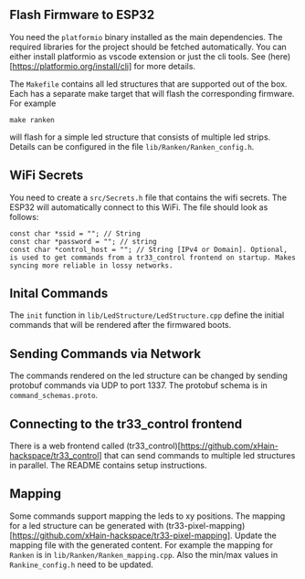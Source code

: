 ## Flash Firmware to ESP32

You need the `platformio` binary installed as the main dependencies. The required libraries for the project should be fetched automatically. You can either install platformio as vscode extension or just the cli tools. See (here)[https://platformio.org/install/cli] for more details.

The `Makefile` contains all led structures that are supported out of the box. Each has a separate make target that will flash the corresponding firmware. For example 

```
make ranken
```

will flash for a simple led structure that consists of multiple led strips. Details can be configured in the file `lib/Ranken/Ranken_config.h`.

## WiFi Secrets

You need to create a `src/Secrets.h` file that contains the wifi secrets. The ESP32 will automatically connect to this WiFi. The file should look as follows:

```
const char *ssid = ""; // String
const char *password = ""; // string
const char *control_host = ""; // String [IPv4 or Domain]. Optional, is used to get commands from a tr33_control frontend on startup. Makes syncing more reliable in lossy networks.
```

## Inital Commands

The `init` function in `lib/LedStructure/LedStructure.cpp` define the initial commands that will be rendered after the firmwared boots. 

## Sending Commands via Network

The commands rendered on the led structure can be changed by sending protobuf commands via UDP to port 1337. The protobuf schema is in `command_schemas.proto`.

## Connecting to the tr33_control frontend

There is a web frontend called (tr33_control)[https://github.com/xHain-hackspace/tr33_control] that can send commands to multiple led structures in parallel. The README contains setup instructions.

## Mapping

Some commands support mapping the leds to xy positions. The mapping for a led structure can be generated with (tr33-pixel-mapping)[https://github.com/xHain-hackspace/tr33-pixel-mapping]. Update the mapping file with the generated content. For example the mapping for `Ranken` is in `lib/Ranken/Ranken_mapping.cpp`. Also the min/max values in `Rankine_config.h` need to be updated.




